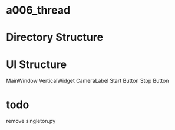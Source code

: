 # a006_thread

# Directory Structure
# UI Structure

MainWindow
  VerticalWidget
    CameraLabel
    Start Button
    Stop Button

# todo

remove singleton.py

